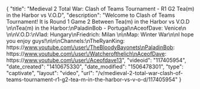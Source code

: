 {
    "title": "Medieval 2 Total War: Clash of Teams Tournament - R1 G2 Tea(m) in the Harbor vs V.O.D",
    "description": "Welcome to Clash of Teams Tournament!  It is Round 1 Game 2 Between Tea(m) in the Harbor vs V.O.D \n\nTea(m) in the Harbor:\nPaladinBob  - Portugal\nAceofDave: Venice\n \n\nV.O.D:\nVlad: Hungary\nFriedrich: Milan \n\nMap: Winter War\n\nI hope you enjoy guys!\n\n\nChannels:\nTheRyanKing: https:\/\/www.youtube.com\/user\/TheBloodyBayonets\nPaladinBob: https:\/\/www.youtube.com\/user\/Watcherofthelich\nAceofDave: https:\/\/www.youtube.com\/user\/Aceofdave13",
    "videoid": "117405954",
    "date_created": "1410675330",
    "date_modified": "1506478301",
    "type": "captivate",
    "layout": "video",
    "url": "\/v\/medieval-2-total-war-clash-of-teams-tournament-r1-g2-tea-m-in-the-harbor-vs-v-o-d\/117405954"
}
